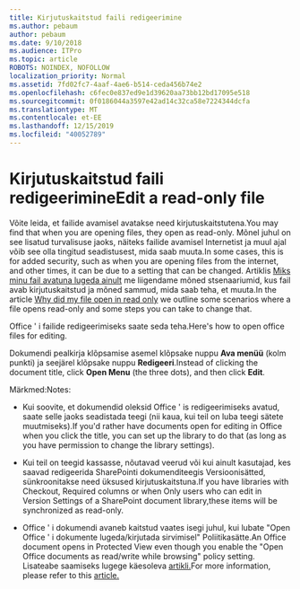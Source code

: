 ```yaml
---
title: Kirjutuskaitstud faili redigeerimine
ms.author: pebaum
author: pebaum
ms.date: 9/10/2018
ms.audience: ITPro
ms.topic: article
ROBOTS: NOINDEX, NOFOLLOW
localization_priority: Normal
ms.assetid: 7fd02fc7-4aaf-4ae6-b514-ceda456b74e2
ms.openlocfilehash: c6fec0e837ed9e1d39620aa73bb12bd17095e518
ms.sourcegitcommit: 0f0186044a3597e42ad14c32ca58e7224344dcfa
ms.translationtype: MT
ms.contentlocale: et-EE
ms.lasthandoff: 12/15/2019
ms.locfileid: "40052789"
---
```

# <a name="edit-a-read-only-file"></a><span data-ttu-id="1432c-102">Kirjutuskaitstud faili redigeerimine</span><span class="sxs-lookup"><span data-stu-id="1432c-102">Edit a read-only file</span></span>

<span data-ttu-id="1432c-103">Võite leida, et failide avamisel avatakse need kirjutuskaitstutena.</span><span class="sxs-lookup"><span data-stu-id="1432c-103">You may find that when you are opening files, they open as read-only.</span></span> <span data-ttu-id="1432c-104">Mõnel juhul on see lisatud turvalisuse jaoks, näiteks failide avamisel Internetist ja muul ajal võib see olla tingitud seadistusest, mida saab muuta.</span><span class="sxs-lookup"><span data-stu-id="1432c-104">In some cases, this is for added security, such as when you are opening files from the internet, and other times, it can be due to a setting that can be changed.</span></span> <span data-ttu-id="1432c-105">Artiklis [Miks minu fail avatuna lugeda ainult](https://support.office.com/article/Why-did-my-file-open-read-only-3ab4b792-da50-4b38-8628-14c64e1f1d15) me liigendame mõned stsenaariumid, kus fail avab kirjutuskaitstud ja mõned sammud, mida saab teha, et muuta.</span><span class="sxs-lookup"><span data-stu-id="1432c-105">In the article [Why did my file open in read only](https://support.office.com/article/Why-did-my-file-open-read-only-3ab4b792-da50-4b38-8628-14c64e1f1d15) we outline some scenarios where a file opens read-only and some steps you can take to change that.</span></span>

<span data-ttu-id="1432c-106">Office ' i failide redigeerimiseks saate seda teha.</span><span class="sxs-lookup"><span data-stu-id="1432c-106">Here's how to open office files for editing.</span></span>

<span data-ttu-id="1432c-107">Dokumendi pealkirja klõpsamise asemel klõpsake nuppu **Ava menüü** (kolm punkti) ja seejärel klõpsake nuppu **Redigeeri**.</span><span class="sxs-lookup"><span data-stu-id="1432c-107">Instead of clicking the document title, click **Open Menu** (the three dots), and then click **Edit**.</span></span>

<span data-ttu-id="1432c-108">Märkmed:</span><span class="sxs-lookup"><span data-stu-id="1432c-108">Notes:</span></span>

- <span data-ttu-id="1432c-109">Kui soovite, et dokumendid oleksid Office ' is redigeerimiseks avatud, saate selle jaoks seadistada teegi (nii kaua, kui teil on luba teegi sätete muutmiseks).</span><span class="sxs-lookup"><span data-stu-id="1432c-109">If you'd rather have documents open for editing in Office when you click the title, you can set up the library to do that (as long as you have permission to change the library settings).</span></span>

- <span data-ttu-id="1432c-110">Kui teil on teegid kassasse, nõutavad veerud või kui ainult kasutajad, kes saavad redigeerida SharePointi dokumenditeegis Versioonisätted, sünkroonitakse need üksused kirjutuskaitstuna.</span><span class="sxs-lookup"><span data-stu-id="1432c-110">If you have libraries with Checkout, Required columns or when Only users who can edit in Version Settings of a SharePoint document library,these items will be synchronized as read-only.</span></span>

- <span data-ttu-id="1432c-111">Office ' i dokumendi avaneb kaitstud vaates isegi juhul, kui lubate "Open Office ' i dokumente lugeda/kirjutada sirvimisel" Poliitikasätte.</span><span class="sxs-lookup"><span data-stu-id="1432c-111">An Office document opens in Protected View even though you enable the "Open Office documents as read/write while browsing" policy setting.</span></span> <span data-ttu-id="1432c-112">Lisateabe saamiseks lugege käesoleva [artikli.](https://support.microsoft.com/help/983047/an-office-document-opens-in-protected-view-even-though-you-enable-the)</span><span class="sxs-lookup"><span data-stu-id="1432c-112">For more information, please refer to this [article.](https://support.microsoft.com/help/983047/an-office-document-opens-in-protected-view-even-though-you-enable-the)</span></span>

